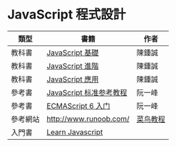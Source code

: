 # JavaScript 程式設計

類型   | 書籍                | 作者
-------|---------------------|----------
教科書 | [JavaScript 基礎](./基礎/) | 陳鍾誠
教科書 | [JavaScript 進階](./進階/) | 陳鍾誠
教科書 | [JavaScript 應用](./應用/) | 陳鍾誠
參考書 | [JavaScript 标准参考教程](http://javascript.ruanyifeng.com/)  |  阮一峰
參考書 | [ECMAScript 6 入门](http://es6.ruanyifeng.com/) | 阮一峰
參考網站 | <http://www.runoob.com/> |  [菜鸟教程](http://www.runoob.com/) | 
入門書 | [Learn Javascript](https://www.gitbook.com/book/gitbookio/javascript/details) | 

